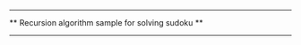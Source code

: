 ***************************************************
** Recursion algorithm sample for solving sudoku **
***************************************************
